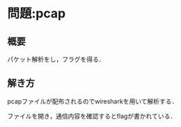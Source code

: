 # 問題:pcap
## 概要
パケット解析をし，フラグを得る．

## 解き方
pcapファイルが配布されるのでwiresharkを用いて解析する．

ファイルを開き，通信内容を確認するとflagが書かれている．